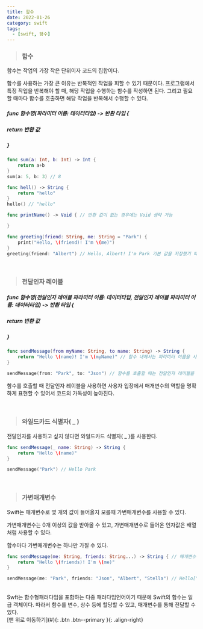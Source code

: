 ```yaml
---
title: 함수
date: 2022-01-26
category: swift
tags:
  - [swift, 함수]
---
```



> ### 함수

함수는 작업의 가장 작은 단위이자 코드의 집합이다.

함수를 사용하는 가장 큰 이유는 반복적인 작업을 피할 수 있기 때문이다. 프로그램에서 특정 작업을 반복해야 할 때, 해당 작업을 수행하는 함수를 작성하면 된다. 그리고 필요할 때마다 함수를 호출하면 해당 작업을 반복해서 수행할 수 있다.
<br>

##### func 함수명(파라미터 이름: 데이터타입) -> 반환 타입 {
#####  return 반환 값
#####  }


```swift
func sum(a: Int, b: Int) -> Int {
    return a+b
}
sum(a: 5, b: 3) // 8

func hell() -> String {
    return "hello"
}
hello() // "hello"

func printName() -> Void { // 반환 값이 없는 경우에는 Void 생략 가능

}

func greeting(friend: String, me: String = "Park") {
    print("Hello, \(friend)! I'm \(me)")
}
greeting(friend: "Albert") // Hello, Albert! I'm Park 기본 값을 저장했기 때문에 me를 생략했을 때 저장된 값이 출력됨. 
```

<br>

> ### 전달인자 레이블

##### func 함수명(전달인자 레이블 파라미터 이름: 데이터타입, 전달인자 레이블 파라미터 이름: 데이터타입) -> 반환 타입 {
##### return 반환 값
##### }

``` swift
func sendMessage(from myName: String, to name: String) -> String {
    return "Hello \(name)! I'm \(myName)" // 함수 내에서는 파라미터 이름을 사용
}

sendMessage(from: "Park", to: "Json") // 함수를 호출할 때는 전달인자 레이블을 사용
```
함수를 호출할 때 전달인자 레이블을 사용하면 사용자 입장에서 매개변수의 역할을 명확하게 표현할 수 있어서 코드의 가독성이 높아진다.

<br>

> ### 와일드카드 식별자( _ )
전달인자를 사용하고 싶지 않다면 와일드카드 식별자( _ )를 사용한다.

``` swift
func sendMessage(_ name: String) -> String {
    return "Hello \(name)"
}

sendMessage("Park") // Hello Park
```
<br>

> ### 가변매개변수

Swift는 매개변수로 몇 개의 값이 들어올지 모를때 가변매개변수를 사용할 수 있다.

가변매개변수는 0개 이상의 값을 받아올 수 있고, 가변매개변수로 들어온 인자값은 배열처럼 사용할 수 있다.

함수마다 가변매개변수는 하나만 가질 수 있다.

``` swift
func sendMessage(me: String, friends: String...) -> String { // 매개변수 데이터타입 뒤에 ...을 붙여준다.
    return "Hello \(friends)! I'm \(me)"
}

sendMessage(me: "Park", friends: "Json", "Albert", "Stella") // Hello["Json", "Albert", "Stella"]! I'm Park
```
<br>
Swft는 함수형패러다임을 포함하는 다중 패러다임언어이기 때문에 Swift의 함수는 일급 객체이다. 따라서 함수를 변수, 상수 등에 할당할 수 있고, 매개변수를 통해 전달할 수 있다.

<br>
[맨 위로 이동하기](#){: .btn .btn--primary }{: .align-right}
<br>